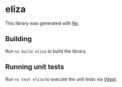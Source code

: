# eliza

This library was generated with [Nx](https://nx.dev).

## Building

Run `nx build eliza` to build the library.

## Running unit tests

Run `nx test eliza` to execute the unit tests via [Vitest](https://vitest.dev/).
